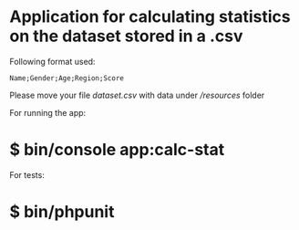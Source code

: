 # Application for calculating statistics on the dataset stored in a .csv

Following format used:

```Name;Gender;Age;Region;Score```

Please move your file *dataset.csv* with data under */resources* folder

For running the app:

# $ bin/console app:calc-stat

For tests:

# $ bin/phpunit

